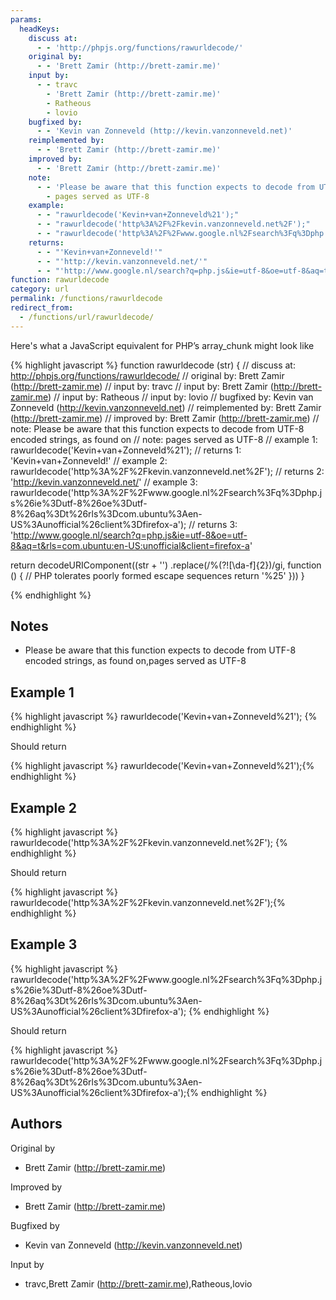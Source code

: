 ```yaml
---
params:
  headKeys:
    discuss at:
      - - 'http://phpjs.org/functions/rawurldecode/'
    original by:
      - - 'Brett Zamir (http://brett-zamir.me)'
    input by:
      - - travc
        - 'Brett Zamir (http://brett-zamir.me)'
        - Ratheous
        - lovio
    bugfixed by:
      - - 'Kevin van Zonneveld (http://kevin.vanzonneveld.net)'
    reimplemented by:
      - - 'Brett Zamir (http://brett-zamir.me)'
    improved by:
      - - 'Brett Zamir (http://brett-zamir.me)'
    note:
      - - 'Please be aware that this function expects to decode from UTF-8 encoded strings, as found on'
        - pages served as UTF-8
    example:
      - - "rawurldecode('Kevin+van+Zonneveld%21');"
      - - "rawurldecode('http%3A%2F%2Fkevin.vanzonneveld.net%2F');"
      - - "rawurldecode('http%3A%2F%2Fwww.google.nl%2Fsearch%3Fq%3Dphp.js%26ie%3Dutf-8%26oe%3Dutf-8%26aq%3Dt%26rls%3Dcom.ubuntu%3Aen-US%3Aunofficial%26client%3Dfirefox-a');"
    returns:
      - - "'Kevin+van+Zonneveld!'"
      - - "'http://kevin.vanzonneveld.net/'"
      - - "'http://www.google.nl/search?q=php.js&ie=utf-8&oe=utf-8&aq=t&rls=com.ubuntu:en-US:unofficial&client=firefox-a'"
function: rawurldecode
category: url
permalink: /functions/rawurldecode
redirect_from:
  - /functions/url/rawurldecode/
---
```


<!-- WARNING! This file is auto generated by `npm run web:inject`, do not edit by hand -->

Here's what a JavaScript equivalent for PHP’s array_chunk might look like

{% highlight javascript %}
function rawurldecode (str) {
  //       discuss at: http://phpjs.org/functions/rawurldecode/
  //      original by: Brett Zamir (http://brett-zamir.me)
  //         input by: travc
  //         input by: Brett Zamir (http://brett-zamir.me)
  //         input by: Ratheous
  //         input by: lovio
  //      bugfixed by: Kevin van Zonneveld (http://kevin.vanzonneveld.net)
  // reimplemented by: Brett Zamir (http://brett-zamir.me)
  //      improved by: Brett Zamir (http://brett-zamir.me)
  //             note: Please be aware that this function expects to decode from UTF-8 encoded strings, as found on
  //             note: pages served as UTF-8
  //        example 1: rawurldecode('Kevin+van+Zonneveld%21');
  //        returns 1: 'Kevin+van+Zonneveld!'
  //        example 2: rawurldecode('http%3A%2F%2Fkevin.vanzonneveld.net%2F');
  //        returns 2: 'http://kevin.vanzonneveld.net/'
  //        example 3: rawurldecode('http%3A%2F%2Fwww.google.nl%2Fsearch%3Fq%3Dphp.js%26ie%3Dutf-8%26oe%3Dutf-8%26aq%3Dt%26rls%3Dcom.ubuntu%3Aen-US%3Aunofficial%26client%3Dfirefox-a');
  //        returns 3: 'http://www.google.nl/search?q=php.js&ie=utf-8&oe=utf-8&aq=t&rls=com.ubuntu:en-US:unofficial&client=firefox-a'

  return decodeURIComponent((str + '')
    .replace(/%(?![\da-f]{2})/gi, function () {
      // PHP tolerates poorly formed escape sequences
      return '%25'
    }))
}

{% endhighlight %}

## Notes
- Please be aware that this function expects to decode from UTF-8 encoded strings, as found on,pages served as UTF-8

## Example 1

{% highlight javascript %}
rawurldecode('Kevin+van+Zonneveld%21');
{% endhighlight %}

Should return

{% highlight javascript %}
rawurldecode('Kevin+van+Zonneveld%21');{% endhighlight %}

## Example 2

{% highlight javascript %}
rawurldecode('http%3A%2F%2Fkevin.vanzonneveld.net%2F');
{% endhighlight %}

Should return

{% highlight javascript %}
rawurldecode('http%3A%2F%2Fkevin.vanzonneveld.net%2F');{% endhighlight %}

## Example 3

{% highlight javascript %}
rawurldecode('http%3A%2F%2Fwww.google.nl%2Fsearch%3Fq%3Dphp.js%26ie%3Dutf-8%26oe%3Dutf-8%26aq%3Dt%26rls%3Dcom.ubuntu%3Aen-US%3Aunofficial%26client%3Dfirefox-a');
{% endhighlight %}

Should return

{% highlight javascript %}
rawurldecode('http%3A%2F%2Fwww.google.nl%2Fsearch%3Fq%3Dphp.js%26ie%3Dutf-8%26oe%3Dutf-8%26aq%3Dt%26rls%3Dcom.ubuntu%3Aen-US%3Aunofficial%26client%3Dfirefox-a');{% endhighlight %}


## Authors


Original by

- Brett Zamir (http://brett-zamir.me)


Improved by

- Brett Zamir (http://brett-zamir.me)


Bugfixed by

- Kevin van Zonneveld (http://kevin.vanzonneveld.net)


Input by

- travc,Brett Zamir (http://brett-zamir.me),Ratheous,lovio

